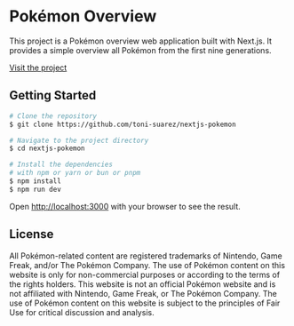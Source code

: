 # Pokémon Overview

This project is a Pokémon overview web application built with Next.js. It provides a simple overview all Pokémon from the first nine generations.

[Visit the project](https://nextjs-pokemon-five-gamma.vercel.app/)

## Getting Started

```bash
# Clone the repository
$ git clone https://github.com/toni-suarez/nextjs-pokemon

# Navigate to the project directory
$ cd nextjs-pokemon

# Install the dependencies
# with npm or yarn or bun or pnpm
$ npm install
$ npm run dev
```

Open [http://localhost:3000](http://localhost:3000) with your browser to see the result.

## License

All Pokémon-related content are registered trademarks of Nintendo, Game Freak, and/or The Pokémon Company.
The use of Pokémon content on this website is only for non-commercial purposes or according to the terms of the rights holders.
This website is not an official Pokémon website and is not affiliated with Nintendo, Game Freak, or The Pokémon Company.
The use of Pokémon content on this website is subject to the principles of Fair Use for critical discussion and analysis.

